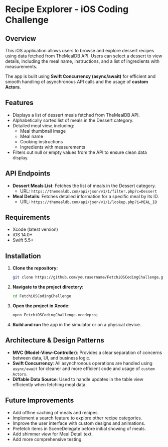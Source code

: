 # Recipe Explorer - iOS Coding Challenge

## Overview
This iOS application allows users to browse and explore dessert recipes using data fetched from TheMealDB API. Users can select a dessert to view details, including the meal name, instructions, and a list of ingredients with measurements.

The app is built using **Swift Concurrency (async/await)** for efficient and smooth handling of asynchronous API calls and the usage of **custom Actors**.

## Features
- Displays a list of dessert meals fetched from TheMealDB API.
- Alphabetically sorted list of meals in the Dessert category.
- Detailed meal view, including:
  - Meal thumbnail image
  - Meal name
  - Cooking instructions
  - Ingredients with measurements
- Filters out null or empty values from the API to ensure clean data display.

## API Endpoints
- **Dessert Meals List**: Fetches the list of meals in the Dessert category.
  - URL: `https://themealdb.com/api/json/v1/1/filter.php?c=Dessert`
- **Meal Details**: Fetches detailed information for a specific meal by its ID.
  - URL: `https://themealdb.com/api/json/v1/1/lookup.php?i=MEAL_ID`

## Requirements
- Xcode (latest version)
- iOS 14.0+
- Swift 5.5+

## Installation
1. **Clone the repository:**
   ```bash
   git clone https://github.com/yourusername/FetchiOSCodingChallenge.git
   ```

2. **Navigate to the project directory:**
   ```bash
   cd FetchiOSCodingChallenge
   ```

3. **Open the project in Xcode:**
   ```bash
   open FetchiOSCodingChallenge.xcodeproj
   ```

4. **Build and run** the app in the simulator or on a physical device.

## Architecture & Design Patterns
- **MVC (Model-View-Controller)**: Provides a clear separation of concerns between data, UI, and business logic.
- **Swift Concurrency**: All asynchronous operations are handled using `async/await` for cleaner and more efficient code and usage of `custom Actors`.
- **Diffable Data Source**: Used to handle updates in the table view efficiently when fetching meal data.

## Future Improvements
- Add offline caching of meals and recipes.
- Implement a search feature to explore other recipe categories.
- Improve the user interface with custom designs and animations.
- Prefetch items in SceneDelegate before initial showing of meals.
- Add shimmer view for Meal Detail text.
- Add more comprehensive testing. 
